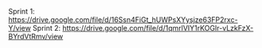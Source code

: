 
Sprint 1: https://drive.google.com/file/d/16Ssn4FiGt_hUWPsXYysjze63FP2rxc-Y/view 
Sprint 2: https://drive.google.com/file/d/1qmrlVIY1rKOGIr-vLzkFzX-BYrdVtRmv/view
